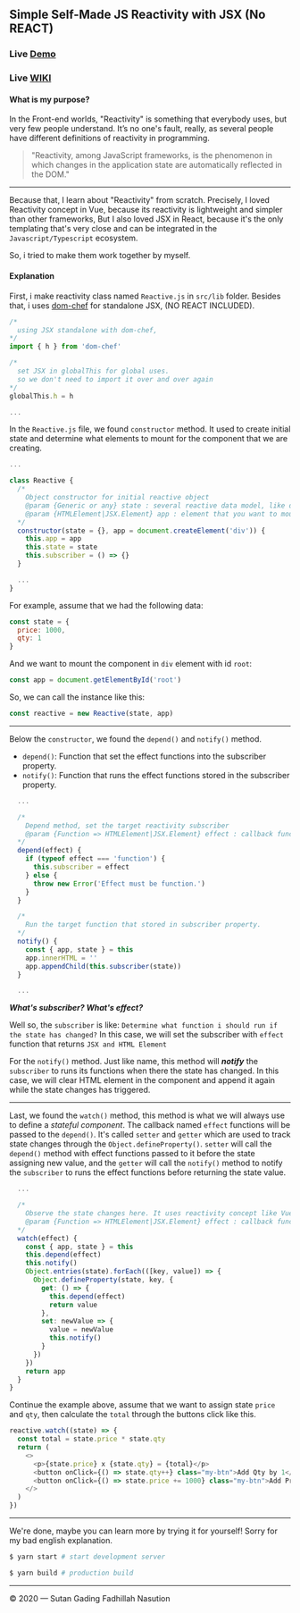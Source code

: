 ## Simple Self-Made JS Reactivity with JSX (No REACT)

### Live [Demo](https://selfmade-reactivity.gading.dev)
### Live [WIKI](https://sutanlab.js.org/selfmade-reactivity/)

#### What is my purpose?
In the Front-end worlds, "Reactivity" is something that everybody uses, but very few people understand. It’s no one's fault, really, as several people have different definitions of reactivity in programming.

> "Reactivity, among JavaScript frameworks, is the phenomenon in which changes in the application state are automatically reflected in the DOM."

---

Because that, I learn about "Reactivity" from scratch. Precisely, I loved Reactivity concept in Vue, because its reactivity is lightweight and simpler than other frameworks, But I also loved JSX in React, because it's the only templating that's very close and can be integrated in the `Javascript/Typescript` ecosystem.

So, i tried to make them work together by myself.

#### Explanation
First, i make reactivity class named `Reactive.js` in `src/lib` folder. Besides that, i uses [dom-chef](https://github.com/vadimdemedes/dom-chef) for standalone JSX, (NO REACT INCLUDED).

```js
/*
  using JSX standalone with dom-chef,
*/
import { h } from 'dom-chef'

/*
  set JSX in globalThis for global uses.
  so we don't need to import it over and over again
*/
globalThis.h = h

...
```

In the `Reactive.js` file, we found `constructor` method. It used to create initial state and determine what elements to mount for the component that we are creating.
```js
...

class Reactive {
  /*
    Object constructor for initial reactive object
    @param {Generic or any} state : several reactive data model, like data in VueJS or state in ReactJS
    @param {HTMLElement|JSX.Element} app : element that you want to mount
  */
  constructor(state = {}, app = document.createElement('div')) {
    this.app = app
    this.state = state
    this.subscriber = () => {}
  }

  ...
}
```

For example, assume that we had the following data:
```js
const state = {
  price: 1000,
  qty: 1
}
```

And we want to mount the component in `div` element with id `root`:
```js
const app = document.getElementById('root')
```

So, we can call the instance like this:
```js
const reactive = new Reactive(state, app)
```

---

Below the `constructor`, we found the `depend()` and `notify()` method. 
- `depend()`: Function that set the effect functions into the subscriber property.
- `notify()`: Function that runs the effect functions stored in the subscriber property.

```js
  ...

  /*
    Depend method, set the target reactivity subscriber 
    @param {Function => HTMLElement|JSX.Element} effect : callback function that return HTMLElement or JSX.Element
  */
  depend(effect) {
    if (typeof effect === 'function') {
      this.subscriber = effect
    } else {
      throw new Error('Effect must be function.')
    }
  }

  /*
    Run the target function that stored in subscriber property. 
  */
  notify() {
    const { app, state } = this
    app.innerHTML = ''
    app.appendChild(this.subscriber(state))
  }

  ...
```

***What's subscriber? What's effect?***

Well so, the `subscriber` is like: `Determine what function i should run if the state has changed?` In this case, we will set the subscriber with `effect` function that returns `JSX and HTML Element`

For the `notify()` method. Just like name, this method will ***notify*** the `subscriber` to runs its functions when there the state has changed. In this case, we will clear HTML element in the component and append it again while the state changes has triggered.

---

Last, we found the `watch()` method, this method is what we will always use to define a *stateful component*. The callback named `effect` functions will be passed to the `depend()`. It's called `setter` and `getter` which are used to track state changes through the `Object.defineProperty()`. `setter` will call the `depend()` method with effect functions passed to it before the state assigning new value, and the `getter` will call the `notify()` method to notify the `subscriber` to runs the effect functions before returning the state value.


```js
  ...

  /*
    Observe the state changes here. It uses reactivity concept like VueJS, with Object.defineProperty()
    @param {Function => HTMLElement|JSX.Element} effect : callback function that return HTMLElement or JSX.Element
  */
  watch(effect) {
    const { app, state } = this
    this.depend(effect)
    this.notify()
    Object.entries(state).forEach(([key, value]) => {
      Object.defineProperty(state, key, {
        get: () => {
          this.depend(effect)
          return value
        },
        set: newValue => {
          value = newValue
          this.notify()
        }
      })
    })
    return app
  }
}
```

Continue the example above, assume that we want to assign state `price` and `qty`, then calculate the `total` through the buttons click like this.

```js
reactive.watch((state) => {
  const total = state.price * state.qty
  return (
    <>
      <p>{state.price} x {state.qty} = {total}</p>
      <button onClick={() => state.qty++} class="my-btn">Add Qty by 1</button>
      <button onClick={() => state.price += 1000} class="my-btn">Add Price by 1000</button>
    </>
  )
}) 
```

---

We're done, maybe you can learn more by trying it for yourself! Sorry for my bad english explanation.

```bash
$ yarn start # start development server

$ yarn build # production build
```

***

© 2020 — Sutan Gading Fadhillah Nasution
